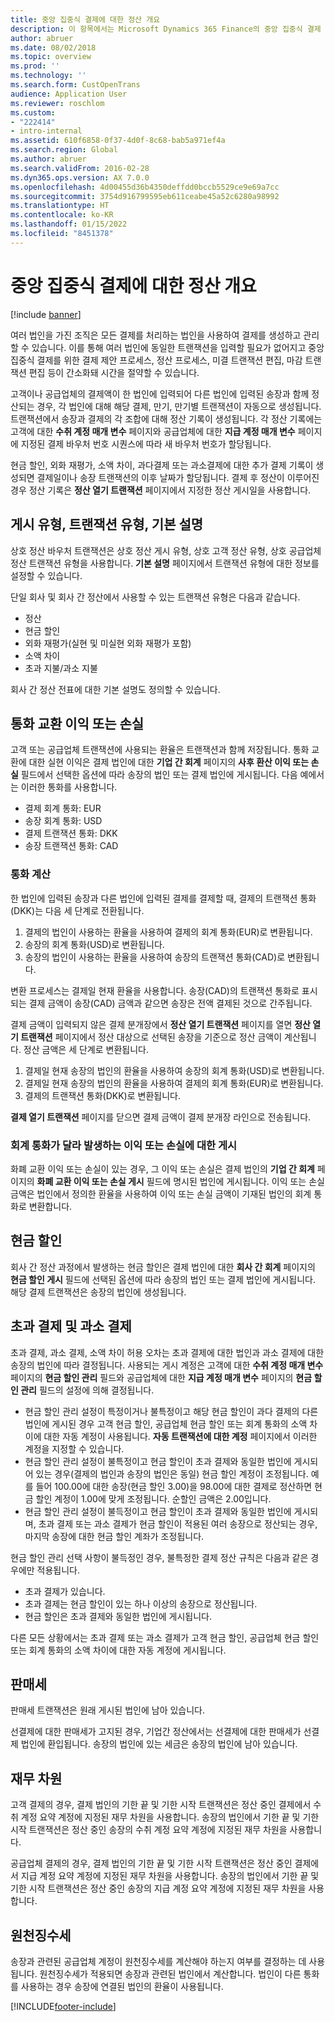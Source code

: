 ```yaml
---
title: 중앙 집중식 결제에 대한 정산 개요
description: 이 항목에서는 Microsoft Dynamics 365 Finance의 중앙 집중식 결제 정산 방법을 설명합니다.
author: abruer
ms.date: 08/02/2018
ms.topic: overview
ms.prod: ''
ms.technology: ''
ms.search.form: CustOpenTrans
audience: Application User
ms.reviewer: roschlom
ms.custom:
- "222414"
- intro-internal
ms.assetid: 610f6858-0f37-4d0f-8c68-bab5a971ef4a
ms.search.region: Global
ms.author: abruer
ms.search.validFrom: 2016-02-28
ms.dyn365.ops.version: AX 7.0.0
ms.openlocfilehash: 4d00455d36b4350deffdd0bccb5529ce9e69a7cc
ms.sourcegitcommit: 3754d916799595eb611ceabe45a52c6280a98992
ms.translationtype: HT
ms.contentlocale: ko-KR
ms.lasthandoff: 01/15/2022
ms.locfileid: "8451378"
---
```

# <a name="settlement-overview-for-centralized-payments"></a>중앙 집중식 결제에 대한 정산 개요

[!include [banner](../includes/banner.md)]

여러 법인을 가진 조직은 모든 결제를 처리하는 법인을 사용하여 결제를 생성하고 관리할 수 있습니다. 이를 통해 여러 법인에 동일한 트랜잭션을 입력할 필요가 없어지고 중앙 집중식 결제를 위한 결제 제안 프로세스, 정산 프로세스, 미결 트랜잭션 편집, 마감 트랜잭션 편집 등이 간소화돼 시간을 절약할 수 있습니다. 

고객이나 공급업체의 결제액이 한 법인에 입력되어 다른 법인에 입력된 송장과 함께 정산되는 경우, 각 법인에 대해 해당 결제, 만기, 만기별 트랜잭션이 자동으로 생성됩니다. 트랜잭션에서 송장과 결제의 각 조합에 대해 정산 기록이 생성됩니다. 각 정산 기록에는 고객에 대한 **수취 계정 매개 변수** 페이지와 공급업체에 대한 **지급 계정 매개 변수** 페이지에 지정된 결제 바우처 번호 시퀀스에 따라 새 바우처 번호가 할당됩니다. 

현금 할인, 외화 재평가, 소액 차이, 과다결제 또는 과소결제에 대한 추가 결제 기록이 생성되면 결제일이나 송장 트랜잭션의 이후 날짜가 할당됩니다. 결제 후 정산이 이루어진 경우 정산 기록은 **정산 열기 트랜잭션** 페이지에서 지정한 정산 게시일을 사용합니다.

## <a name="posting-types-transaction-types-and-default-descriptions"></a>게시 유형, 트랜잭션 유형, 기본 설명

상호 정산 바우처 트랜잭션은 상호 정산 게시 유형, 상호 고객 정산 유형, 상호 공급업체 정산 트랜잭션 유형을 사용합니다. **기본 설명** 페이지에서 트랜잭션 유형에 대한 정보를 설정할 수 있습니다. 

단일 회사 및 회사 간 정산에서 사용할 수 있는 트랜잭션 유형은 다음과 같습니다.

-   정산
-   현금 할인
-   외화 재평가(실현 및 미실현 외화 재평가 포함)
-   소액 차이
-   초과 지불/과소 지불

회사 간 정산 전표에 대한 기본 설명도 정의할 수 있습니다.

## <a name="currency-exchange-gains-or-losses"></a>통화 교환 이익 또는 손실

고객 또는 공급업체 트랜잭션에 사용되는 환율은 트랜잭션과 함께 저장됩니다. 통화 교환에 대한 실현 이익은 결제 법인에 대한 **기업 간 회계** 페이지의 **사후 환산 이익 또는 손실** 필드에서 선택한 옵션에 따라 송장의 법인 또는 결제 법인에 게시됩니다. 다음 예에서는 이러한 통화를 사용합니다.
-   결제 회계 통화: EUR
-   송장 회계 통화: USD
-   결제 트랜잭션 통화: DKK
-   송장 트랜잭션 통화: CAD

### <a name="currency-calculations"></a>통화 계산

한 법인에 입력된 송장과 다른 법인에 입력된 결제를 결제할 때, 결제의 트랜잭션 통화(DKK)는 다음 세 단계로 전환됩니다.
1.  결제의 법인이 사용하는 환율을 사용하여 결제의 회계 통화(EUR)로 변환됩니다.
2.  송장의 회계 통화(USD)로 변환됩니다.
3.  송장의 법인이 사용하는 환율을 사용하여 송장의 트랜잭션 통화(CAD)로 변환됩니다.

변환 프로세스는 결제일 현재 환율을 사용합니다. 송장(CAD)의 트랜잭션 통화로 표시되는 결제 금액이 송장(CAD) 금액과 같으면 송장은 전액 결제된 것으로 간주됩니다. 

결제 금액이 입력되지 않은 결제 분개장에서 **정산 열기 트랜잭션** 페이지를 열면 **정산 열기 트랜잭션** 페이지에서 정산 대상으로 선택된 송장을 기준으로 정산 금액이 계산됩니다. 정산 금액은 세 단계로 변환됩니다.
1.  결제일 현재 송장의 법인의 환율을 사용하여 송장의 회계 통화(USD)로 변환됩니다.
2.  결제일 현재 송장의 법인의 환율을 사용하여 결제의 회계 통화(EUR)로 변환됩니다.
3.  결제의 트랜잭션 통화(DKK)로 변환됩니다.

**결제 열기 트랜잭션** 페이지를 닫으면 결제 금액이 결제 분개장 라인으로 전송됩니다.

### <a name="posting-for-gain-or-loss-because-of-different-accounting-currencies"></a>회계 통화가 달라 발생하는 이익 또는 손실에 대한 게시

화폐 교환 이익 또는 손실이 있는 경우, 그 이익 또는 손실은 결제 법인의 **기업 간 회계** 페이지의 **화폐 교환 이익 또는 손실 게시** 필드에 명시된 법인에 게시됩니다. 이익 또는 손실 금액은 법인에서 정의한 환율을 사용하여 이익 또는 손실 금액이 기재된 법인의 회계 통화로 변환합니다.

## <a name="cash-discounts"></a>현금 할인

회사 간 정산 과정에서 발생하는 현금 할인은 결제 법인에 대한 **회사 간 회계** 페이지의 **현금 할인 게시** 필드에 선택된 옵션에 따라 송장의 법인 또는 결제 법인에 게시됩니다. 해당 결제 트랜잭션은 송장의 법인에 생성됩니다.

## <a name="overpayments-and-underpayments"></a>초과 결제 및 과소 결제

초과 결제, 과소 결제, 소액 차이 허용 오차는 초과 결제에 대한 법인과 과소 결제에 대한 송장의 법인에 따라 결정됩니다. 사용되는 게시 계정은 고객에 대한 **수취 계정 매개 변수** 페이지의 **현금 할인 관리** 필드와 공급업체에 대한 **지급 계정 매개 변수** 페이지의 **현금 할인 관리** 필드의 설정에 의해 결정됩니다.

-   현금 할인 관리 설정이 특정이거나 불특정이고 해당 현금 할인이 과다 결제의 다른 법인에 게시된 경우 고객 현금 할인, 공급업체 현금 할인 또는 회계 통화의 소액 차이에 대한 자동 계정이 사용됩니다. **자동 트랜잭션에 대한 계정** 페이지에서 이러한 계정을 지정할 수 있습니다.
-   현금 할인 관리 설정이 불특정이고 현금 할인이 초과 결제와 동일한 법인에 게시되어 있는 경우(결제의 법인과 송장의 법인은 동일) 현금 할인 계정이 조정됩니다. 예를 들어 100.00에 대한 송장(현금 할인 3.00)을 98.00에 대한 결제로 정산하면 현금 할인 계정이 1.00에 맞게 조정됩니다. 순할인 금액은 2.00입니다.
-   현금 할인 관리 설정이 불득정이고 현금 할인이 초과 결제와 동일한 법인에 게시되며, 초과 결제 또는 과소 결제가 현금 할인이 적용된 여러 송장으로 정산되는 경우, 마지막 송장에 대한 현금 할인 계좌가 조정됩니다.

현금 할인 관리 선택 사항이 불득정인 경우, 불특정한 결제 정산 규칙은 다음과 같은 경우에만 적용됩니다.
-   초과 결제가 있습니다.
-   초과 결제는 현금 할인이 있는 하나 이상의 송장으로 정산됩니다.
-   현금 할인은 초과 결제와 동일한 법인에 게시됩니다.

다른 모든 상황에서는 초과 결제 또는 과소 결제가 고객 현금 할인, 공급업체 현금 할인 또는 회계 통화의 소액 차이에 대한 자동 계정에 게시됩니다.

## <a name="sales-tax"></a>판매세
판매세 트랜잭션은 원래 게시된 법인에 남아 있습니다. 

선결제에 대한 판매세가 고지된 경우, 기업간 정산에서는 선결제에 대한 판매세가 선결제 법인에 환입됩니다. 송장의 법인에 있는 세금은 송장의 법인에 남아 있습니다.

## <a name="financial-dimensions"></a>재무 차원
고객 결제의 경우, 결제 법인의 기한 끝 및 기한 시작 트랜잭션은 정산 중인 결제에서 수취 계정 요약 계정에 지정된 재무 차원을 사용합니다. 송장의 법인에서 기한 끝 및 기한 시작 트랜잭션은 정산 중인 송장의 수취 계정 요약 계정에 지정된 재무 차원을 사용합니다. 

공급업체 결제의 경우, 결제 법인의 기한 끝 및 기한 시작 트랜잭션은 정산 중인 결제에서 지급 계정 요약 계정에 지정된 재무 차원을 사용합니다. 송장의 법인에서 기한 끝 및 기한 시작 트랜잭션은 정산 중인 송장의 지급 계정 요약 계정에 지정된 재무 차원을 사용합니다.

## <a name="withholding-tax"></a>원천징수세
송장과 관련된 공급업체 계정이 원천징수세를 계산해야 하는지 여부를 결정하는 데 사용됩니다. 원천징수세가 적용되면 송장과 관련된 법인에서 계산합니다. 법인이 다른 통화를 사용하는 경우 송장에 연결된 법인의 환율이 사용됩니다.


[!INCLUDE[footer-include](../../includes/footer-banner.md)]